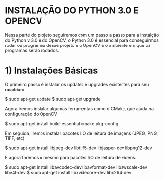 # INSTALAÇÃO DO PYTHON 3.0 E OPENCV

Nessa parte do projeto seguiremos com um passo a passo para a instalção do Python v 3.0 e do OpenCV, o Python 3.0 é essencial para conseguirmos rodar os programas desse projeto e o OpenCV é o ambiente em que os programas serão rodados.

# 1) Instalações Básicas

O primeiro passo é instalar os updates e upgrades existentes para seu raspbian:

$ sudo apt-get update
$ sudo apt-get upgrade

Agora iremos instalar algumas ferramentas como o CMake, que ajuda na configuração do OpenCV

$ sudo apt-get install build-essential cmake pkg-config

Em seguida, iremos instalar pacotes I/O de leitura de imagens (JPEG, PNG, TIFF, etc)

$ sudo apt-get install libjpeg-dev libtiff5-dev libjasper-dev libpng12-dev

E agora faremos o mesmo para pacotes I/O de leitura de vídeos.

$ sudo apt-get install libavcodec-dev libavformat-dev libswscale-dev libv4l-dev
$ sudo apt-get install libxvidecore-dev libx264-dev


